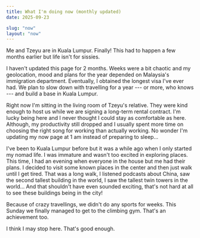 ```yaml
---
title: What I'm doing now (monthly updated)
date: 2025-09-23

slug: "now"
layout: "now"
---
```


Me and Tzeyu are in Kuala Lumpur. Finally! This had to happen a few months earlier but
life isn't for sissies.

I haven't updated this page for 2 months. Weeks were a bit chaotic and my geolocation,
mood and plans for the year depended on Malaysia's immigration department. Eventually, I
obtained the longest visa I've ever had. We plan to slow down with travelling for a year
--- or more, who knows --- and build a base in Kuala Lumpur.

Right now I'm sitting in the living room of Tzeyu's relative. They were kind enough to
host us while we are signing a long-term rental contract. I'm lucky being here and I never
thought I could stay as comfortable as here. Although, my productivity still dropped and I
usually spent more time on choosing the right song for working than actually working. No
wonder I'm updating my now page at 1 am instead of preparing to sleep...

I've been to Kuala Lumpur before but it was a while ago when I only started my nomad life.
I was immature and wasn't too excited in exploring places. This time, I had an evening
when everyone in the house but me had their plans. I decided to visit some known places in
the center and then just walk until I get tired. That was a long walk, I listened podcasts
about China, saw the second tallest building in the world, I saw the tallest twin towers
in the world... And that shouldn't have even sounded exciting, that's not hard at all to
see these buildings being in the city!

Because of crazy travellings, we didn't do any sports for weeks. This Sunday we finally
managed to get to the climbing gym. That's an achievement too.

I think I may stop here. That's good enough.
